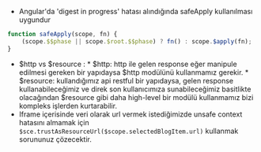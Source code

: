 - Angular'da 'digest in progress' hatası alındığında safeApply kullanılması uygundur
```javascript
function safeApply(scope, fn) {
    (scope.$$phase || scope.$root.$$phase) ? fn() : scope.$apply(fn);
}
```

- $http vs $resource : 
        * $http: http ile gelen response eğer manipule edilmesi gereken bir yapıdaysa $http modülünü kullanmamız gerekir.
        * $resource: kullandığımız api restful bir yapıdaysa, gelen response kullanabileceğimiz ve direk son kullanıcımıza sunabileceğimiz 
        basitlikte olacağından $resource gibi daha high-level bir modülü kullanmamız bizi kompleks işlerden kurtarabilir.
- Iframe içerisinde veri olarak url vermek istediğimizde unsafe context hatasını almamak için
```$sce.trustAsResourceUrl($scope.selectedBlogItem.url)``` kullanmak sorununuz çözecektir.